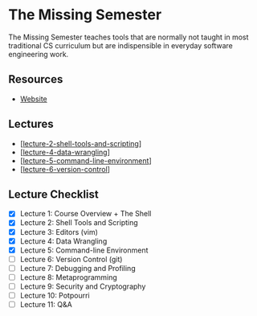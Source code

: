 The Missing Semester
===

The Missing Semester teaches tools that are normally not taught in most traditional CS curriculum but are indispensible in everyday software engineering work.

Resources
---

- [Website](https://missing.csail.mit.edu/)

Lectures
---

- [[lecture-2-shell-tools-and-scripting]]
- [[lecture-4-data-wrangling]]
- [[lecture-5-command-line-environment]]
- [[lecture-6-version-control]]

Lecture Checklist
---

- [x] Lecture 1: Course Overview + The Shell
- [x] Lecture 2: Shell Tools and Scripting
- [x] Lecture 3: Editors (vim)
- [x] Lecture 4: Data Wrangling
- [x] Lecture 5: Command-line Environment
- [ ] Lecture 6: Version Control (git)
- [ ] Lecture 7: Debugging and Profiling
- [ ] Lecture 8: Metaprogramming
- [ ] Lecture 9: Security and Cryptography
- [ ] Lecture 10: Potpourri
- [ ] Lecture 11: Q&A

[//begin]: # "Autogenerated link references for markdown compatibility"
[lecture-2-shell-tools-and-scripting]: lecture-2-shell-tools-and-scripting.md "lecture-2-shell-tools-and-scripting"
[lecture-4-data-wrangling]: lecture-4-data-wrangling.md "Lecture 3: Data Wrangling"
[lecture-5-command-line-environment]: lecture-5-command-line-environment.md "Lecture 5: Command Line Environment"
[lecture-6-version-control]: lecture-6-version-control.md "Lecture 6: Version Control"
[//end]: # "Autogenerated link references"